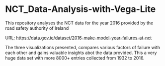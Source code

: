 # NCT_Data-Analysis-with-Vega-Lite
This repository analyses the NCT data for the year 2016 provided by the road safety authority of Ireland


URL: https://data.gov.ie/dataset/2016-make-model-year-failures-at-nct

The three visualizations presented, compares various factors of failure with each other and gains valuable insights abot the data provided.
This a very huge data set with more 8000+ entries collected from 1932 to 2016.
